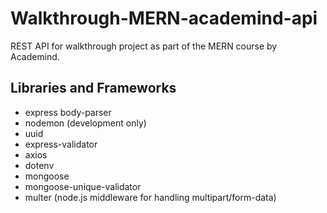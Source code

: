 # Walkthrough-MERN-academind-api

REST API for walkthrough project as part of the MERN course by Academind.

## Libraries and Frameworks

- express body-parser
- nodemon (development only)
- uuid
- express-validator
- axios
- dotenv
- mongoose
- mongoose-unique-validator
- multer (node.js middleware for handling multipart/form-data)
